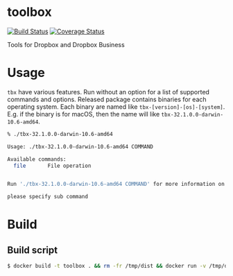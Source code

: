 # toolbox

[![Build Status](https://travis-ci.org/watermint/toolbox.svg?branch=master)](https://travis-ci.org/watermint/toolbox)
[![Coverage Status](https://coveralls.io/repos/github/watermint/toolbox/badge.svg?branch=master)](https://coveralls.io/github/watermint/toolbox?branch=master)

Tools for Dropbox and Dropbox Business

# Usage

`tbx` have various features. Run without an option for a list of supported commands and options.
Released package contains binaries for each operating system. Each binary are named like `tbx-[version]-[os]-[system]`. E.g. if the binary is for macOS, then the name will like `tbx-32.1.0.0-darwin-10.6-amd64`.

```bash
% ./tbx-32.1.0.0-darwin-10.6-amd64

Usage: ./tbx-32.1.0.0-darwin-10.6-amd64 COMMAND

Available commands:
  file       File operation


Run './tbx-32.1.0.0-darwin-10.6-amd64 COMMAND' for more information on a command.

please specify sub command
```

# Build

## Build script

```bash
$ docker build -t toolbox . && rm -fr /tmp/dist && docker run -v /tmp/dist:/dist:rw --rm toolbox
```
